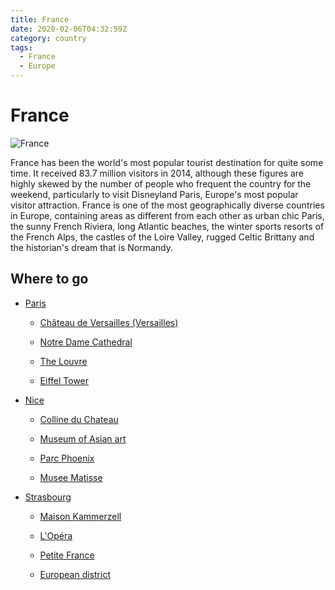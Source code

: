 ```yaml
---
title: France
date: 2020-02-06T04:32:59Z
category: country
tags:
  - France
  - Europe
---
```


# France <WishWidget country="FR"	picture="https://images.unsplash.com/photo-1493707553966-283afac8c358?ixlib=rb-1.2.1&ixid=eyJhcHBfaWQiOjEyMDd9&auto=format&fit=crop&w=1050&q=80"></WishWidget>

![France](https://images.unsplash.com/photo-1493707553966-283afac8c358?ixlib=rb-1.2.1&ixid=eyJhcHBfaWQiOjEyMDd9&auto=format&fit=crop&w=1050&q=80)

France has been the world's most popular tourist destination for quite some time. It received 83.7 million visitors in 2014, although these figures are highly skewed by the number of people who frequent the country for the weekend, particularly to visit Disneyland Paris, Europe's most popular visitor attraction. France is one of the most geographically diverse countries in Europe, containing areas as different from each other as urban chic Paris, the sunny French Riviera, long Atlantic beaches, the winter sports resorts of the French Alps, the castles of the Loire Valley, rugged Celtic Brittany and the historian's dream that is Normandy.

## Where to go

- [Paris](/france/paris) <WishWidget country="FR" city="Paris" label="true" picture="https://images.unsplash.com/photo-1500039436846-25ae2f11882e?ixlib=rb-1.2.1&ixid=eyJhcHBfaWQiOjEyMDd9&auto=format&fit=crop&w=1189&q=80" post="/france/paris"></WishWidget>

	- [Château de Versailles (Versailles)](/france/paris/#things-to-do)	<WishWidget country="FR" city="Paris" activity="Vesailles" post="/france/paris/#things-to-do"></WishWidget>

	- [Notre Dame Cathedral](/france/paris/#things-to-do)	<WishWidget country="FR" city="Paris" activity="Notre Dame" post="/france/paris/#things-to-do" picture="https://images.unsplash.com/photo-1576653764709-7d175299e6d9?ixlib=rb-1.2.1&ixid=eyJhcHBfaWQiOjEyMDd9&auto=format&fit=crop&w=500&q=60"></WishWidget>

	- [The Louvre](/france/paris/#things-to-do)	<WishWidget country="FR" city="Paris" activity="Louvre"></WishWidget>

	- [Eiffel Tower](/france/paris/#things-to-do)	<WishWidget country="FR" city="Paris" activity="Eiffel" picture="https://images.unsplash.com/photo-1565881606991-789a8dff9dbb?ixlib=rb-1.2.1&ixid=eyJhcHBfaWQiOjEyMDd9&auto=format&fit=crop&w=500&q=60" post="/france/paris/#things-to-do"></WishWidget>

- [Nice](/france/nice) <WishWidget country="FR" city="Nice"></WishWidget>

	- [Colline du Chateau](/france/nice/#what-to-see)	<WishWidget country="FR" city="Nice" activity="Colline du Chateau"></WishWidget>

	- [Museum of Asian art](/france/nice/#museums)	<WishWidget country="FR" city="Nice" activity="Museum of Asian Art"></WishWidget>

	- [Parc Phoenix](/france/nice/#museums)	<WishWidget country="FR" city="Nice" activity="Parc Phoenix"></WishWidget>

	- [Musee Matisse](/france/nice/#museums)	<WishWidget country="FR" city="Nice" activity="Musee Matisse"></WishWidget>

- [Strasbourg](/france/strasbourg) <WishWidget country="FR" city="Strasbourg"></WishWidget>

	- [Maison Kammerzell](/france/strasbourg/#what-to-see) <WishWidget country="FR" city="Strasbourg" activity="Maison Kammerzell"></WishWidget>

	- [L'Opéra](/france/strasbourg/#what-to-see) <WishWidget country="FR" city="Strasbourg" activity="Opera House"></WishWidget>

	- [Petite France](/france/strasbourg/#what-to-see) <WishWidget country="FR" city="Strasbourg" activity="Paetite France"></WishWidget>

	- [European district](/france/strasbourg/#what-to-see) <WishWidget country="FR" city="Strasbourg" activity="European district"></WishWidget>
